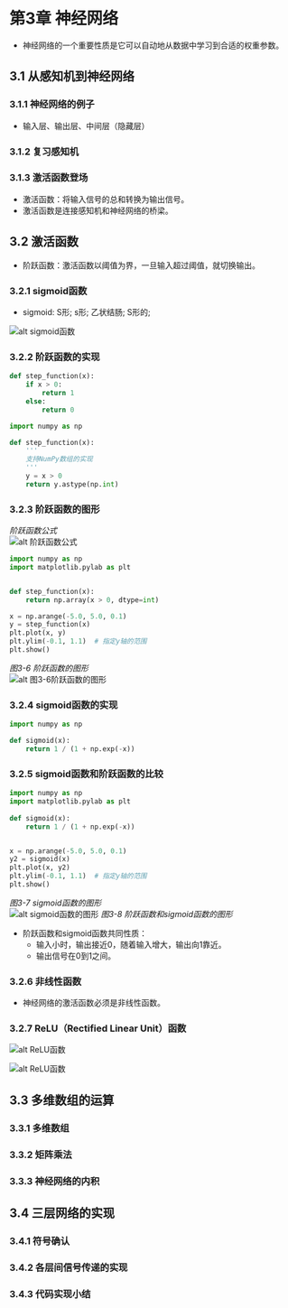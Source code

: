# 第3章 神经网络
* 神经网络的一个重要性质是它可以自动地从数据中学习到合适的权重参数。

## 3.1 从感知机到神经网络
### 3.1.1 神经网络的例子
* 输入层、输出层、中间层（隐藏层）
### 3.1.2 复习感知机

### 3.1.3 激活函数登场
* 激活函数：将输入信号的总和转换为输出信号。
* 激活函数是连接感知机和神经网络的桥梁。

## 3.2 激活函数
* 阶跃函数：激活函数以阈值为界，一旦输入超过阈值，就切换输出。
### 3.2.1 sigmoid函数
* sigmoid: S形; s形; 乙状结肠; S形的;

![alt sigmoid函数](../images/sigmoid函数.PNG "sigmoid函数")

### 3.2.2 阶跃函数的实现
```python
def step_function(x):
    if x > 0:
        return 1
    else:
        return 0
```

```python
import numpy as np

def step_function(x):
    '''
    支持NumPy数组的实现
    '''
    y = x > 0
    return y.astype(np.int)
```

### 3.2.3 阶跃函数的图形

*阶跃函数公式*  
![alt 阶跃函数公式](../images/阶跃函数.PNG "阶跃函数公式")
```python
import numpy as np
import matplotlib.pylab as plt


def step_function(x):
    return np.array(x > 0, dtype=int)

x = np.arange(-5.0, 5.0, 0.1)
y = step_function(x)
plt.plot(x, y)
plt.ylim(-0.1, 1.1)  # 指定y轴的范围
plt.show()
```

*图3-6 阶跃函数的图形*  
![alt 图3-6阶跃函数的图形](../images/图3-6阶跃函数的图形1.png "阶跃函数的图形")

### 3.2.4 sigmoid函数的实现

```python
import numpy as np

def sigmoid(x):
    return 1 / (1 + np.exp(-x))
```

### 3.2.5 sigmoid函数和阶跃函数的比较

```python
import numpy as np
import matplotlib.pylab as plt
 
def sigmoid(x):
    return 1 / (1 + np.exp(-x))


x = np.arange(-5.0, 5.0, 0.1)
y2 = sigmoid(x)
plt.plot(x, y2)
plt.ylim(-0.1, 1.1)  # 指定y轴的范围
plt.show()
```
*图3-7 sigmoid函数的图形*  
![alt sigmoid函数的图形](../images/图3-7sigmoid函数的图形.png "sigmoid函数的图形")
*图3-8 阶跃函数和sigmoid函数的图形*  

* 阶跃函数和sigmoid函数共同性质：
    * 输入小时，输出接近0，随着输入增大，输出向1靠近。
    * 输出信号在0到1之间。
    
### 3.2.6 非线性函数
* 神经网络的激活函数必须是非线性函数。

### 3.2.7 ReLU（Rectified Linear Unit）函数

![alt ReLU函数](../images/ReLU函数.PNG "ReLU函数")

![alt ReLU函数](../images/图3-9ReLU函数.png "ReLU函数")


## 3.3 多维数组的运算

### 3.3.1 多维数组
### 3.3.2 矩阵乘法
### 3.3.3 神经网络的内积

## 3.4 三层网络的实现
### 3.4.1 符号确认
### 3.4.2 各层间信号传递的实现
### 3.4.3 代码实现小结